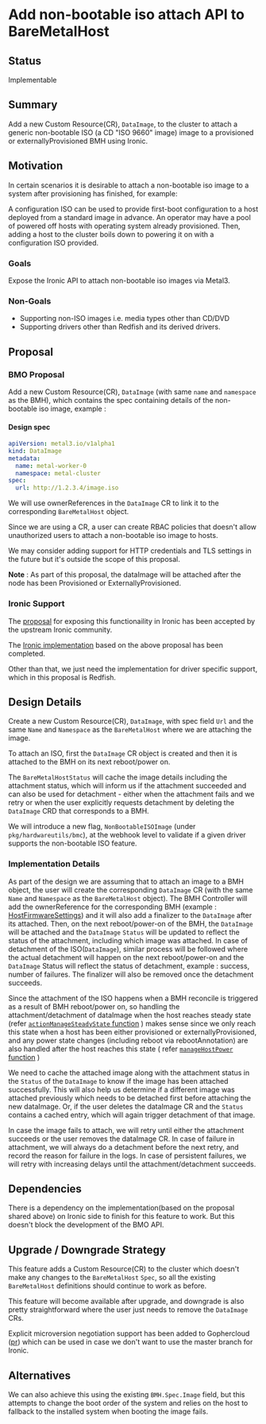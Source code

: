 # Add non-bootable iso attach API to BareMetalHost

## Status

Implementable

## Summary

Add a new Custom Resource(CR), `DataImage`, to the cluster to attach a
generic non-bootable ISO (a CD "ISO 9660" image) image to a provisioned
or externallyProvisioned BMH using Ironic.

## Motivation

In certain scenarios it is desirable to attach a non-bootable iso image
to a system after provisioning has finished, for example:

A configuration ISO can be used to provide first-boot configuration to a host
deployed from a standard image in advance. An operator may have a pool of
powered off hosts with operating system already provisioned. Then, adding
a host to the cluster boils down to powering it on with a configuration ISO provided.

### Goals

Expose the Ironic API to attach non-bootable iso images via Metal3.

### Non-Goals

* Supporting non-ISO images i.e. media types other than CD/DVD
* Supporting drivers other than Redfish and its derived drivers.

## Proposal

### BMO Proposal

Add a new Custom Resource(CR), `DataImage` (with same `name` and `namespace` as the BMH), which contains the spec containing details of the
non-bootable iso image, example :

#### Design spec

```yaml
apiVersion: metal3.io/v1alpha1
kind: DataImage
metadata:
  name: metal-worker-0
  namespace: metal-cluster
spec:
  url: http://1.2.3.4/image.iso
```

We will use ownerReferences in the `DataImage` CR to link it to the corresponding `BareMetalHost` object.

Since we are using a CR, a user can create RBAC policies that doesn't allow unauthorized users
to attach a non-bootable iso image to hosts.

We may consider adding support for HTTP credentials and TLS settings in the future
but it's outside the scope of this proposal.

**Note** : As part of this proposal, the dataImage will be attached after the node
has been Provisioned or ExternallyProvisioned.

### Ironic Support

The [proposal](https://bugs.launchpad.net/ironic/+bug/2033288) for exposing this functionaility in Ironic has been
accepted by the upstream Ironic community.

The [Ironic implementation](https://review.opendev.org/c/openstack/ironic/+/894918) based on the above proposal has been completed.

Other than that, we just need the implementation for driver specific support,
which in this proposal is Redfish.

## Design Details

Create a new Custom Resource(CR), `DataImage`, with spec field `Url` and the same `Name`
and `Namespace` as the `BareMetalHost` where we are attaching the image.

To attach an ISO, first the `DataImage` CR object is created and then it is attached to the
BMH on its next reboot/power on.

The `BareMetalHostStatus` will cache the image details including the attachment
status, which will inform us if the attachment succeeded and can also be used
for detachment - either when the attachment fails and we retry or when the user
explicitly requests detachment by deleting the `DataImage` CRD that corresponds to a BMH.

We will introduce a new flag, `NonBootableISOImage` (under `pkg/hardwareutils/bmc`), at the
webhook level to validate if a given driver supports the non-bootable ISO feature.

### Implementation Details

As part of the design we are assuming that to attach an image to a BMH object, the user
will create the corresponding `DataImage` CR (with the same `Name` and `Namespace` as the
`BareMetalHost` object). The BMH Controller will add the ownerReference for the corresponding BMH
(example : [HostFirmwareSettings](https://github.com/metal3-io/baremetal-operator/blob/9ce684e6462a6ab55ff650cb6c11f9ba1ffb395d/docs/api.md?plain=1#L664)) and it will also add a finalizer to the `DataImage` after its attached.
Then, on the next reboot/power-on of the BMH, the `DataImage` will be attached and the `DataImage`
`Status` will be updated to reflect the status of the attachment, including which image was attached.
In case of detachment of the ISO(`DataImage`), similar process will be followed where the actual
detachment will happen on the next reboot/power-on and the `DataImage` Status will reflect the status
of detachment, example : success, number of failures. The finalizer will also be removed once the
detachment succeeds.

Since the attachment of the ISO happens when a BMH reconcile is triggered as a result of BMH
reboot/power on, so handling the attachment/detachment of dataImage when the host reaches steady state (refer [`actionManageSteadyState` function](https://github.com/metal3-io/baremetal-operator/blob/9ce684e6462a6ab55ff650cb6c11f9ba1ffb395d/controllers/metal3.io/baremetalhost_controller.go#L1414) )
makes sense since we only reach this state when a host has been either provisioned or externallyProvisioned, and
any power state changes (including reboot via rebootAnnotation) are also handled after the host reaches this state
( refer [`manageHostPower` function](https://github.com/metal3-io/baremetal-operator/blob/1bb45eef449c942711b1c0937ecff2b10a326eb3/controllers/metal3.io/baremetalhost_controller.go#L222) )

We need to cache the attached image along with the attachment status in the `Status`
of the `DataImage` to know if the image has been attached successfully. This
will also help us determine if a different image was attached previously which
needs to be detached first before attaching the new dataImage. Or, if the user
deletes the dataImage CR and the `Status` contains a cached entry, which will
again trigger detachment of that image.

In case the image fails to attach, we will retry until either the attachment succeeds
or the user removes the dataImage CR. In case of failure in attachment, we will
always do a detachment before the next retry, and record the reason for failure in the
logs. In case of persistent failures, we will retry with increasing delays until the
attachment/detachment succeeds.

## Dependencies

There is a dependency on the implementation(based on the proposal shared
above) on Ironic side to finish for this feature to work. But this doesn't
block the development of the BMO API.

## Upgrade / Downgrade Strategy

This feature adds a Custom Resource(CR) to the cluster which doesn't make
any changes to the `BareMetalHost` `Spec`, so all the existing `BareMetalHost`
definitions should continue to work as before.

This feature will become available after upgrade, and downgrade is also pretty
straightforward where the user just needs to remove the `DataImage` CRs.

Explicit microversion negotiation support has been added to Gophercloud ([pr](https://github.com/gophercloud/gophercloud/pull/2791))
which can be used in case we don't want to use the master branch for Ironic.

## Alternatives

We can also achieve this using the existing `BMH.Spec.Image` field, but this
attempts to change the boot order of the system and relies on the host to
fallback to the installed system when booting the image fails.
